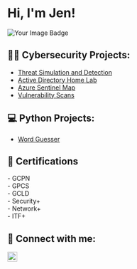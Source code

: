 <h1>Hi, I'm Jen! </h1> 
<img src="https://tryhackme-badges.s3.amazonaws.com/jlhess.png" alt="Your Image Badge" />




<h2> 👩‍💻 Cybersecurity Projects:</h2>

- [Threat Simulation and Detection](https://github.com/jlhess/Threat-Simulation-Detection/)
- [Active Directory Home Lab](https://github.com/jlhess/ActiveDirectoryLab)
- [Azure Sentinel Map](https://github.com/jlhess/SIEM)
- [Vulnerability Scans](https://github.com/jlhess/NessusScan)

<h2> 💻 Python Projects:</h2>

- [Word Guesser](https://github.com/jlhess/WordGuess)


<h2>📃 Certifications</h2>
- GCPN <br>
- GPCS <br>
- GCLD <br>
- Security+ <br>
- Network+ <br>
- ITF+

<h2> 🤳 Connect with me:</h2>

[<img align="left" alt="JoshMadakor | LinkedIn" width="22px" src="https://cdn.jsdelivr.net/npm/simple-icons@v3/icons/linkedin.svg" />][linkedin]



[linkedin]: https://linkedin.com/in/jenlhess


